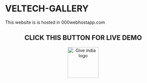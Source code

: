 # VELTECH-GALLERY
This website is is hosted in 000webhostapp.com

<p align="center">
 <h2 align="center">CLICK THIS BUTTON FOR LIVE DEMO</h2>
<p align="center">
<a href="https://tharunkumar-web.github.io/VELTECH-GALLERY/">
  <img src="https://user-images.githubusercontent.com/78921146/208353391-95c550ad-5cc2-440e-a212-3ce94a6b90d7.png" alt="Give india logo" width="100" />
</a>
</p>



